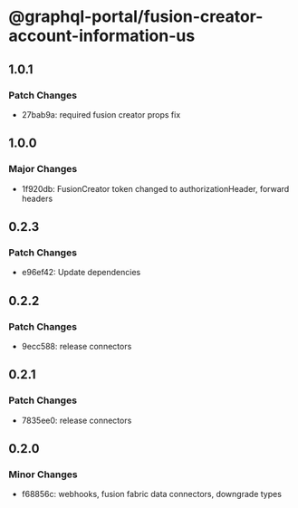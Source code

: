 # @graphql-portal/fusion-creator-account-information-us

## 1.0.1

### Patch Changes

- 27bab9a: required fusion creator props fix

## 1.0.0

### Major Changes

- 1f920db: FusionCreator token changed to authorizationHeader, forward headers

## 0.2.3

### Patch Changes

- e96ef42: Update dependencies

## 0.2.2

### Patch Changes

- 9ecc588: release connectors

## 0.2.1

### Patch Changes

- 7835ee0: release connectors

## 0.2.0

### Minor Changes

- f68856c: webhooks, fusion fabric data connectors, downgrade types
